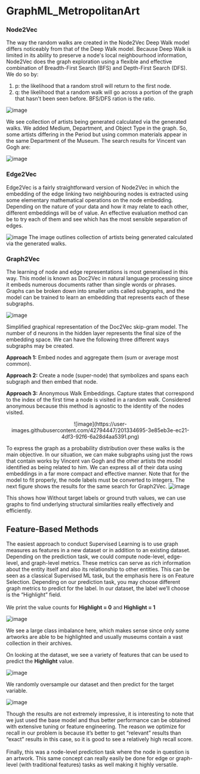 # GraphML_MetropolitanArt

### Node2Vec
The way the random walks are created in the Node2Vec Deep Walk model differs noticeably from that of the Deep Walk model. Because Deep Walk is limited in its ability to preserve a node's local neighbourhood information, Node2Vec does the graph exploration using a flexible and effective combination of Breadth-First Search (BFS) and Depth-First Search (DFS). We do so by:
1. p: the likelihood that a random stroll will return to the first node.
2. q: the likelihood that a random walk will go across a portion of the graph that hasn't been seen before. BFS/DFS ration is the ratio.

![image](https://user-images.githubusercontent.com/42794447/201329387-75b0ee01-3f67-4628-89b3-8848b0bdca61.png)

We see collection of artists being generated calculated via the generated walks. We added Medium, Department, and Object Type in the graph. So, some artists differing in the Period but using common materials appear in the same Department of the Museum. The search results for Vincent van Gogh are:

![image](https://user-images.githubusercontent.com/42794447/201330066-0699ad3d-6a41-4d62-af60-d10eb974bd0c.png)

### Edge2Vec
Edge2Vec is a fairly straightforward version of Node2Vec in which the embedding of the edge linking two neighbouring nodes is extracted using some elementary mathematical operations on the node embedding. Depending on the nature of your data and how it may relate to each other, different embeddings will be of value. An effective evaluation method can be to try each of them and see which has the most sensible separation of edges.

![image](https://user-images.githubusercontent.com/42794447/201333794-d168070f-9d2f-4b28-a5f0-abe34e79f449.png)
The image outlines collection of artists being generated calculated via the generated walks.

### Graph2Vec
The learning of node and edge representations is most generalised in this way. This model is known as Doc2Vec in natural language processing since it embeds numerous documents rather than single words or phrases. Graphs can be broken down into smaller units called subgraphs, and the model can be trained to learn an embedding that represents each of these subgraphs.

![image](https://user-images.githubusercontent.com/42794447/201334165-40e96855-5f49-479a-a7ac-3b3e8dd9a82e.png)

Simplified graphical representation of the Doc2Vec skip-gram model. The number of d neurons in the hidden layer represents the final size of the embedding space. We can have the following three different ways subgraphs may be created.

**Approach 1:** Embed nodes and aggregate them (sum or average most common).

**Approach 2:** Create a node (super-node) that symbolizes and spans each subgraph and then embed that node.

**Approach 3:** Anonymous Walk Embeddings. Capture states that correspond to the index of the first time a node is visited in a random walk. Considered anonymous because this method is agnostic to the identity of the nodes visited.
<p align="center">
![image](https://user-images.githubusercontent.com/42794447/201334695-3e85eb3e-ec21-4df3-92f6-6a28d4aa5391.png)
  </p>

To express the graph as a probability distribution over these walks is the main objective.
In our situation, we can make subgraphs using just the rows that contain works by Vincent van Gogh and the other artists the model identified as being related to him. We can express all of their data using embeddings in a far more compact and effective manner. Note that for the model to fit properly, the node labels must be converted to integers. The next figure shows the results for the same search for Graph2Vec.
![image](https://user-images.githubusercontent.com/42794447/201334922-ad868e4e-46c4-49fd-81ba-3fde163e8467.png)

This shows how Without target labels or ground truth values, we can use graphs to find underlying structural similarities really effectively and efficiently.

## Feature-Based Methods
The easiest approach to conduct Supervised Learning is to use graph measures as features in a new dataset or in addition to an existing dataset.
Depending on the prediction task, we could compute node-level, edge-level, and graph-level metrics. These metrics can serve as rich information about the entity itself and also its relationship to other entities. This can be seen as a classical Supervised ML task, but the emphasis here is on Feature Selection. Depending on our prediction task, you may choose different graph metrics to predict for the label. In our dataset, the label we’ll choose is the “Highlight” field.
<br><br>
We print the value counts for **Highlight = 0** and **Highlight = 1**

![image](https://user-images.githubusercontent.com/51702854/201316427-b34af279-88aa-481c-909e-e36b67308b35.png)

We see a large class imbalance here, which makes sense since only some artworks are able to be highlighted and usually museums contain a vast collection in their archives.

On looking at the dataset, we see a variety of features that can be used to predict the **Highlight** value.

![image](https://user-images.githubusercontent.com/51702854/201317108-56d1783e-9cdc-474e-9294-7dcc055f608d.png)

We randomly oversample our dataset and then predict for the target variable.

![image](https://user-images.githubusercontent.com/51702854/201317464-f5f8a468-923b-4b74-b655-e3d4a379bbdb.png)

Though the results are not extremely impressive, it is interesting to note that we just used the base model and thus better performance can be obtained with extensive tuning or feature engineering. The reason we optimize for recall in our problem is because it’s better to get “relevant” results than “exact” results in this case, so it is good to see a relatively high recall score.
<br><br>
Finally, this was a node-level prediction task where the node in question is an artwork. This same concept can really easily be done for edge or graph-level (with traditional features) tasks as well making it highly versatile.
